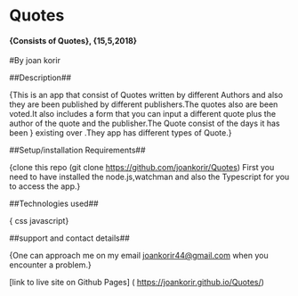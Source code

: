 
# Quotes
#### {Consists of Quotes}, {15,5,2018}
#By joan korir

##Description##

{This is an app that consist of Quotes written by different Authors and also they are been published by different publishers.The quotes also are been voted.It also includes a form that you can input a different quote plus the author of the quote and the publisher.The Quote consist of the days it has been  }
existing over .They app has different types of Quote.}

##Setup/installation Requirements##

{clone  this repo (git clone https://github.com/joankorir/Quotes)
First you need to have installed the node.js,watchman and also the Typescript for you to access the app.}

##Technologies used##

  {
  css
  javascript}

##support and contact details##

{One can approach me on my email joankorir44@gmail.com when you encounter a problem.}

[link to live site on Github Pages]
  ( https://joankorir.github.io/Quotes/)
